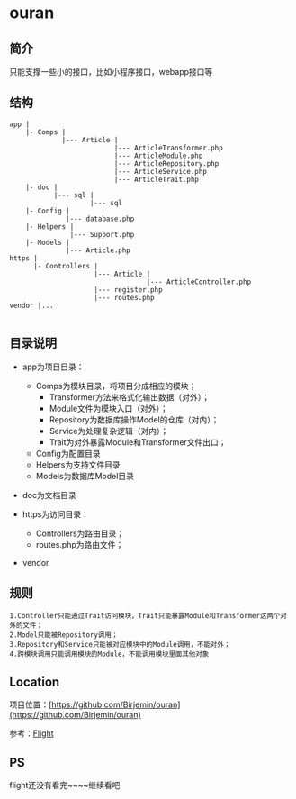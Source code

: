 # ouran

## 简介
只能支撑一些小的接口，比如小程序接口，webapp接口等

## 结构
```
app |
    |- Comps |
             |--- Article |
                          |--- ArticleTransformer.php
                          |--- ArticleModule.php
                          |--- ArticleRepository.php
                          |--- ArticleService.php
                          |--- ArticleTrait.php
    |- doc |
           |--- sql |
                    |--- sql
    |- Config |
              |--- database.php
    |- Helpers |
               |--- Support.php
    |- Models |
              |--- Article.php
https |
      |- Controllers |
                     |--- Article |
                                  |--- ArticleController.php
                     |--- register.php
                     |--- routes.php
vendor |...
              
```

## 目录说明
* app为项目目录：
    * Comps为模块目录，将项目分成相应的模块；
        * Transformer方法来格式化输出数据（对外）；
        * Module文件为模块入口（对外）；
        * Repository为数据库操作Model的仓库（对内）；
        * Service为处理复杂逻辑（对内）；
        * Trait为对外暴露Module和Transformer文件出口；
    * Config为配置目录
    * Helpers为支持文件目录
    * Models为数据库Model目录

* doc为文档目录

* https为访问目录：
    * Controllers为路由目录；
    * routes.php为路由文件；

* vendor

## 规则
```
1.Controller只能通过Trait访问模块，Trait只能暴露Module和Transformer这两个对外的文件；
2.Model只能被Repository调用；
3.Repository和Service只能被对应模块中的Module调用，不能对外；
4.跨模块调用只能调用模块的Module，不能调用模块里面其他对象
```
## Location
项目位置：[https://github.com/Birjemin/ouran](https://github.com/Birjemin/ouran)

参考：[Flight](http://flightphp.com/)


## PS
flight还没有看完~~~~继续看吧
